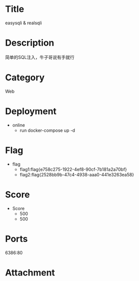 # Title
easysqli & realsqli
# Description
简单的SQL注入，牛子哥说有手就行
# Category
Web
# Deployment
* online
	* run docker-compose up -d

# Flag
* flag
	* flag1:flag{e758c275-1922-4ef8-90cf-7b181a2a70bf}
	* flag2:flag{2528bb9b-47c4-4938-aaa0-441e3263ea58}
# Score
* Score
	* 500
	* 500
# Ports
6386:80
# Attachment
